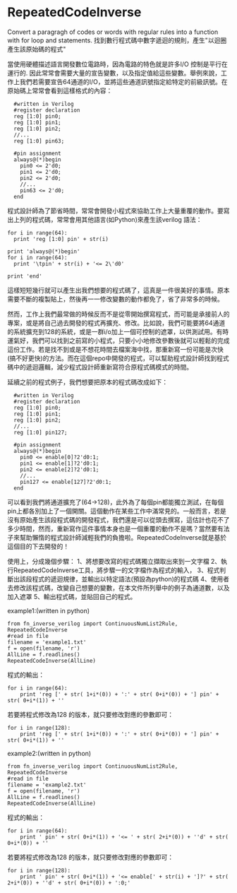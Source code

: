 # RepeatedCodeInverse
Convert a paragragh of codes or words with regular rules into a function with for loop and statements.
找到數行程式碼中數字遞迴的規則，產生"以迴圈產生該原始碼的程式"

當使用硬體描述語言開發數位電路時，因為電路的特色就是許多I/O 控制是平行在運行的. 因此常常會需要大量的宣告變數，以及指定值給這些變數。舉例來說，工作上我們若需要宣告64通道的I/O，並將這些通道訊號指定給特定的前級訊號。在原始碼上常常會看到這樣格式的內容：

```
  #written in Verilog
  #register declaration
  reg [1:0] pin0;
  reg [1:0] pin1;
  reg [1:0] pin2;
  //...
  reg [1:0] pin63;
  
  #pin assignment
  always@(*)begin
    pin0 <= 2'd0;
    pin1 <= 2'd0;
    pin2 <= 2'd0;
    //...
    pin63 <= 2'd0;
  end
```

程式設計師為了節省時間，常常會開發小程式來協助工作上大量重覆的動作。要寫出上列的程式碼，常常會用其他語言(如Python)來產生該verilog 語法：
```
for i in range(64):
  print 'reg [1:0] pin' + str(i)
  
print 'always@(*)begin'
for i in range(64):
  print '\tpin' + str(i) + '<= 2\'d0'

print 'end'
```

這樣短短幾行就可以產生出我們想要的程式碼了，這真是一件很美好的事情。原本需要不斷的複製貼上，然後再一一修改變數的動作都免了，省了非常多的時候。

然而，工作上我們最常做的時候反而不是從零開始撰寫程式，而可能是承接前人的專案，或是將自己過去開發的程式再擴充、修改。比如說，我們可能要將64通道的系統擴充到128的系統，或是一群i/o加上一個可控制的遮罩，以供測試用。有時運氣好，我們可以找到之前寫的小程式，只要小小地修改參數後就可以輕鬆的完成這份工作。若是找不到或是不想花時間去檔案海中找，那重新寫一份可能是次快(搞不好更快)的方法。而在這個repo中開發的程式，可以幫助程式設計師找到程式碼中的遞迴邏輯，減少程式設計師重新寫符合原程式碼模式的時間。

延續之前的程式例子，我們想要把原本的程式碼改成如下：

```
  #written in Verilog
  #register declaration
  reg [1:0] pin0;
  reg [1:0] pin1;
  reg [1:0] pin2;
  //...
  reg [1:0] pin127;
  
  #pin assignment
  always@(*)begin
    pin0 <= enable[0]?2'd0:1;
    pin1 <= enable[1]?2'd0:1;
    pin2 <= enable[2]?2'd0:1;
    //...
    pin127 <= enable[127]?2'd0:1;
  end
```

可以看到我們將通道擴充了(64->128)，此外為了每個pin都能獨立測試，在每個pin上都各別加上了一個開關。這個動作在某些工作中滿常見的。一般而言，若是沒有原始產生該段程式碼的開發程式，我們還是可以從頭去撰寫，這估計也花不了多少時間，然而，重新寫作這件事情本身也是一個重覆的動作不是嗎？當然要有法子來幫助懶惰的程式設計師減輕我們的負擔啦。RepeatedCodeInverse就是基於這個目的下去開發的！

使用上，分成幾個步驟：
1、將想要改寫的程式碼獨立擷取出來到一文字檔
2、執行RepeatedCodeInverse工具，將步驟一的文字檔作為程式的輸入，
3、程式判斷出該段程式的遞迴規律，並輸出以特定語法(預設為python)的程式碼
4、使用者去修改該程式碼，改變自己想要的變數，在本文件所列舉中的例子為通道數，以及加入遮罩
5、輸出程式碼，並貼回自己的程式。

example1:(written in python)
```
from fn_inverse_verilog import ContinuousNumList2Rule, RepeatedCodeInverse
#read in file
filename = 'example1.txt'
f = open(filename, 'r')
AllLine = f.readlines()
RepeatedCodeInverse(AllLine)
```
程式的輸出：
```
for i in range(64):
	print 'reg [' + str( 1+i*(0)) + ':' + str( 0+i*(0)) + '] pin' + str( 0+i*(1)) + ''
```
若要將程式修改為128 的版本，就只要修改對應的參數即可：
```
for i in range(128):
	print 'reg [' + str( 1+i*(0)) + ':' + str( 0+i*(0)) + '] pin' + str( 0+i*(1)) + ''
```

example2:(written in python)
```
from fn_inverse_verilog import ContinuousNumList2Rule, RepeatedCodeInverse
#read in file
filename = 'example2.txt'
f = open(filename, 'r')
AllLine = f.readlines()
RepeatedCodeInverse(AllLine)
```
程式的輸出：
```
for i in range(64):
	print '	pin' + str( 0+i*(1)) + '<= ' + str( 2+i*(0)) + ''d' + str( 0+i*(0)) + ''
```
若要將程式修改為128 的版本，就只要修改對應的參數即可：
```
for i in range(128):
	print '	pin' + str( 0+i*(1)) + '<= enable[' + str(i) + ']?' + str( 2+i*(0)) + ''d' + str( 0+i*(0)) + ':0;'
```

